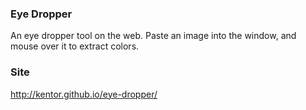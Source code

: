 ### Eye Dropper

An eye dropper tool on the web. Paste an image into the window, and mouse over it to extract colors.

### Site
http://kentor.github.io/eye-dropper/
